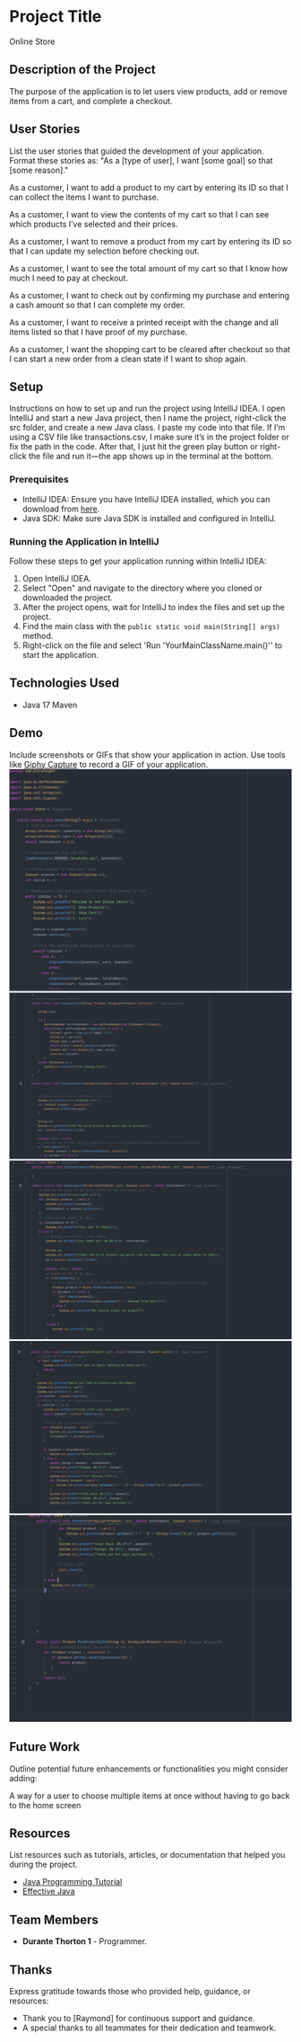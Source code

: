 # Project Title
Online Store
## Description of the Project

The purpose of the application is to let users view products, add or remove items from a cart, and complete a checkout.

## User Stories

List the user stories that guided the development of your application. Format these stories as: "As a [type of user], I want [some goal] so that [some reason]."

As a customer, I want to add a product to my cart by entering its ID so that I can collect the items I want to purchase.

As a customer, I want to view the contents of my cart so that I can see which products I’ve selected and their prices.

As a customer, I want to remove a product from my cart by entering its ID so that I can update my selection before checking out.

As a customer, I want to see the total amount of my cart so that I know how much I need to pay at checkout.

As a customer, I want to check out by confirming my purchase and entering a cash amount so that I can complete my order.

As a customer, I want to receive a printed receipt with the change and all items listed so that I have proof of my purchase.

As a customer, I want the shopping cart to be cleared after checkout so that I can start a new order from a clean state if I want to shop again.
## Setup

Instructions on how to set up and run the project using IntelliJ IDEA.
I open IntelliJ and start a new Java project, then I name the project, right-click the src folder, and create a new Java class. I paste my code into that file. If I’m using a CSV file like transactions.csv, I make sure it’s in the project folder or fix the path in the code. After that, I just hit the green play button or right-click the file and run it—the app shows up in the terminal at the bottom.
### Prerequisites

- IntelliJ IDEA: Ensure you have IntelliJ IDEA installed, which you can download from [here](https://www.jetbrains.com/idea/download/).
- Java SDK: Make sure Java SDK is installed and configured in IntelliJ.

### Running the Application in IntelliJ

Follow these steps to get your application running within IntelliJ IDEA:

1. Open IntelliJ IDEA.
2. Select "Open" and navigate to the directory where you cloned or downloaded the project.
3. After the project opens, wait for IntelliJ to index the files and set up the project.
4. Find the main class with the `public static void main(String[] args)` method.
5. Right-click on the file and select 'Run 'YourMainClassName.main()'' to start the application.

## Technologies Used

- Java 17 Maven

## Demo

Include screenshots or GIFs that show your application in action. Use tools like [Giphy Capture](https://giphy.com/apps/giphycapture) to record a GIF of your application.
![Screenshot 2025-05-08 071958.png](Screenshot%202025-05-08%20071958.png)
![Screenshot 2025-05-08 072031.png](Screenshot%202025-05-08%20072031.png)
![Screenshot 2025-05-08 072037.png](Screenshot%202025-05-08%20072037.png)
![Screenshot 2025-05-08 072046.png](Screenshot%202025-05-08%20072046.png)
![Screenshot 2025-05-08 072053.png](Screenshot%202025-05-08%20072053.png)
## Future Work

Outline potential future enhancements or functionalities you might consider adding:

A way for a user to choose multiple items at once without having to go back to the home screen
## Resources

List resources such as tutorials, articles, or documentation that helped you during the project.

- [Java Programming Tutorial](https://www.example.com)
- [Effective Java](https://www.example.com)

## Team Members

- **Durante Thorton 1** - Programmer.


## Thanks

Express gratitude towards those who provided help, guidance, or resources:

- Thank you to [Raymond] for continuous support and guidance.
- A special thanks to all teammates for their dedication and teamwork.
 
